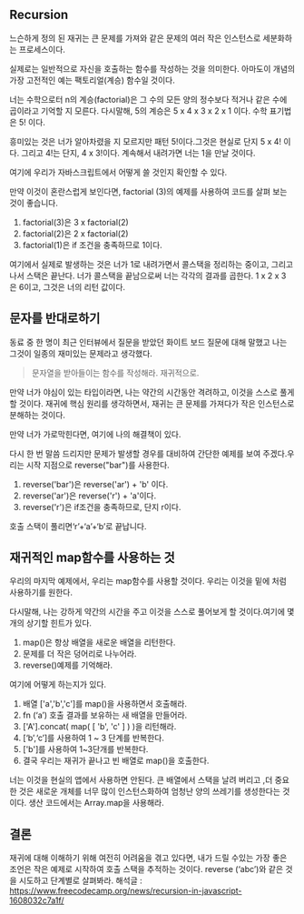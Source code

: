 ## Recursion

느슨하게 정의 된 재귀는 큰 문제를 가져와 같은 문제의 여러 작은 인스턴스로 세분화하는 프로세스이다.

실제로는 일반적으로 자신을 호출하는 함수를 작성하는 것을 의미한다. 아마도이 개념의 가장 고전적인 예는 팩토리얼(계승) 함수일 것이다.

너는 수학으로터 n의 계승(factorial)은 그 수의 모든 양의 정수보다 적거나 같은 수에 곱이라고 기억할 지 모른다. 다시말해, 5의 계승은 5 x 4 x 3 x 2 x 1 이다. 수학 표기법은 5! 이다.

흥미있는 것은 너가 알아차렸을 지 모르지만 패턴 5!이다.그것은 현실로 단지 5 x 4! 이다. 그리고 4!는 단지, 4 x 3!이다. 계속해서 내려가면 너는 1을 만날 것이다.

여기에 우리가 자바스크립트에서 어떻게 쓸 것인지 확인할 수 있다.

만약 이것이 혼란스럽게 보인다면, factorial (3)의 예제를 사용하여 코드를 살펴 보는 것이 좋습니다.

1. factorial(3)은 3 x factorial(2)
2. factorial(2)은 2 x factorial(2)
3. factorial(1)은 if 조건을 충족하므로 1이다.

여기에서 실제로 발생하는 것은 너가 1로 내려가면서 콜스택을 정리하는 중이고, 그리고나서 스택은 끝난다. 너가 콜스택을 끝남으로써 너는 각각의 결과를 곱한다. 1 x 2 x 3 은 6이고, 그것은 너의 리턴 값이다.

## 문자를 반대로하기

동료 중 한 명이 최근 인터뷰에서 질문을 받았던 화이트 보드 질문에 대해 말했고 나는 그것이 일종의 재미있는 문제라고 생각했다.

> 문자열을 받아들이는 함수를 작성해라. 재귀적으로.

만약 너가 야심이 있는 타입이라면, 나는 약간의 시간동안 격려하고, 이것을 스스로 풀게 할 것이다. 재귀에 핵심 원리를 생각하면서, 재귀는 큰 문제를 가져다가 작은 인스턴스로 분해하는 것이다.

만약 너가 가로막힌다면, 여기에 나의 해결책이 있다.

다시 한 번 말씀 드리지만 문제가 발생할 경우를 대비하여 간단한 예제를 보여 주겠다.우리는 시작 지점으로 reverse("bar")를 사용한다.

1. reverse('bar')은 reverse('ar') + 'b' 이다.
2. reverse('ar')은 reverse('r') + 'a'이다.
3. reverse('r')은 if조건을 충족하므로, 단지 r이다.

호출 스택이 풀리면‘r’+‘a’+‘b’로 끝납니다.

## 재귀적인 map함수를 사용하는 것

우리의 마지막 예제에서, 우리는 map함수를 사용할 것이다. 우리는 이것을 밑에 처럼 사용하기를 원한다.

다시말해, 나는 강하게 약간의 시간을 주고 이것을 스스로 풀어보게 할 것이다.여기에 몇개의 상기할 힌트가 있다.

1. map()은 항상 배열을 새로운 배열을 리턴한다.
2. 문제를 더 작은 덩어리로 나누어라.
3. reverse()예제를 기억해라.

여기에 어떻게 하는지가 있다.

1. 배열 ['a','b','c']를 map()을 사용하면서 호출해라.
2. fn (‘a’) 호출 결과를 보유하는 새 배열을 만들어라.
3. ['A'].concat( map( [ 'b', 'c' ] ) )을 리턴해라.
4. [‘b’,‘c’]를 사용하여 1 ~ 3 단계를 반복한다.
5. ['b']를 사용하여 1~3단개를 반복한다.
6. 결국 우리는 재귀가 끝나고 빈 배열로 map()을 호출한다.

너는 이것을 현실의 앱에서 사용하면 안된다. 큰 배열에서 스택을 날려 버리고 ,더 중요한 것은 새로운 개체를 너무 많이 인스턴스화하여 엄청난 양의 쓰레기를 생성한다는 것이다. 생산 코드에서는 Array.map을 사용해라.

## 결론

재귀에 대해 이해하기 위해 여전히 어려움을 겪고 있다면, 내가 드릴 수있는 가장 좋은 조언은 작은 예제로 시작하여 호출 스택을 추적하는 것이다. reverse (‘abc’)와 같은 것을 시도하고 단계별로 살펴봐라.
해석글 : <a href="https://www.freecodecamp.org/news/recursion-in-javascript-1608032c7a1f/">https://www.freecodecamp.org/news/recursion-in-javascript-1608032c7a1f/</a>
